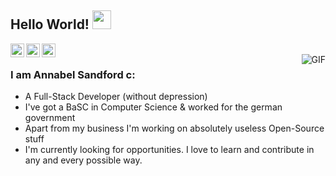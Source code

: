 ## Hello World! <img src="https://raw.githubusercontent.com/iampavangandhi/iampavangandhi/master/gifs/Hi.gif" width="30px"></h2>

<a href="https://twitter.com/annie_sandford">
  <img align="left" alt="Anna's Twitter" width="22px" src="https://cdn.jsdelivr.net/npm/simple-icons@v3/icons/twitter.svg" />
</a>
<a href="https://www.linkedin.com/in/annabelsandford/">
  <img align="left" alt="Anna's Linkdein" width="22px" src="https://cdn.jsdelivr.net/npm/simple-icons@v3/icons/linkedin.svg" />
</a>
<a href="https://github.com/annabelsandford">
  <img align="left" alt="Anna's Github" width="22px" src="https://cdn.jsdelivr.net/npm/simple-icons@v3/icons/github.svg" />
</a>
<br />
<img align="right" alt="GIF" src="https://c.tenor.com/41I-iMyClCgAAAAd/programmer-programming.gif" />

### I am Annabel Sandford c:
- A Full-Stack Developer (without depression)
- I've got a BaSC in Computer Science & worked for the german government 
- Apart from my business I'm working on absolutely useless Open-Source stuff
- I'm currently looking for opportunities. I love to learn and contribute in any and every possible way.
